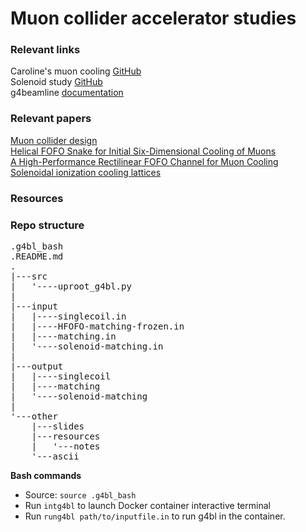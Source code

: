 # Muon collider accelerator studies

### Relevant links
Caroline's muon cooling [GitHub](https://github.com/criggall/muon-cooling?tab=readme-ov-file) <br>
Solenoid study [GitHub](https://github.com/criggall/solenoid-study)  
g4beamline [documentation](https://www.muonsinc.com/Website1/Muons/G4beamlineUsersGuide.pdf) <br>

### Relevant papers

[Muon collider design](https://arxiv.org/abs/acc-phys/9604001)   
[Helical FOFO Snake for Initial Six-Dimensional Cooling of Muons](https://inspirehep.net/literature/1678715)  
[A High-Performance Rectilinear FOFO Channel for Muon Cooling](http://accelconf.web.cern.ch/PAC2013/papers/thpho12.pdf)  
[Solenoidal ionization cooling lattices](https://journals.aps.org/prab/pdf/10.1103/PhysRevSTAB.10.064001)

### Resources



### Repo structure

<pre>
.g4bl_bash   
.README.md    
.    
|---src   
|   '----uproot_g4bl.py    
|   
|---input   
|   |----singlecoil.in   
|   |----HFOFO-matching-frozen.in  
|   |----matching.in  
|   '----solenoid-matching.in  
|  
|---output  
|   |----singlecoil  
|   |----matching  
|   '----solenoid-matching  
|  
'---other  
    |---slides  
    |---resources  
    |   '---notes  
    '---ascii  
</pre>

**Bash commands**

- Source: `source .g4bl_bash`
- Run `intg4bl` to launch Docker container interactive terminal
- Run `rung4bl path/to/inputfile.in` to run g4bl in the container.  


<!--- 

 **May 27, 2025**  Installed geant4, g4beamline, and ran g4beamline regression test check 

**May 27, 2025**  Created folder & repo, initialized git -->

